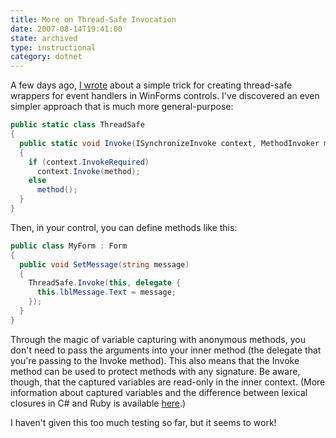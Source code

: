 ```yaml
---
title: More on Thread-Safe Invocation
date: 2007-08-14T19:41:00
state: archived
type: instructional
category: dotnet
---
```


A few days ago, [I wrote](/writing/archived/thread-safe-event-handlers) about a simple trick for creating thread-safe wrappers for event handlers in WinForms controls. I've discovered an even simpler approach that is much more general-purpose:

```csharp
public static class ThreadSafe
{
  public static void Invoke(ISynchronizeInvoke context, MethodInvoker method)
  {
    if (context.InvokeRequired)
      context.Invoke(method);
    else
      method();
  }
}
```

Then, in your control, you can define methods like this:

```csharp
public class MyForm : Form
{
  public void SetMessage(string message)
  {
    ThreadSafe.Invoke(this, delegate {
      this.lblMessage.Text = message;
    });
  }
}
```

Through the magic of variable capturing with anonymous methods, you don't need to pass the arguments into your inner method (the delegate that you're passing to the Invoke method). This also means that the Invoke method can be used to protect methods with any signature. Be aware, though, that the captured variables are read-only in the inner context. (More information about captured variables and the difference between lexical closures in C# and Ruby is available [here](http://blogs.msdn.com/abhinaba/archive/2005/10/18/482180.aspx).)

I haven't given this too much testing so far, but it seems to work!
